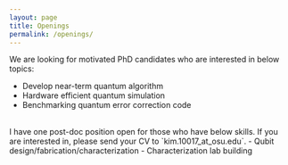 ```yaml
---
layout: page
title: Openings
permalink: /openings/
---
```

We are looking for motivated PhD candidates who are interested in below topics:
- Develop near-term quantum algorithm
- Hardware efficient quantum simulation
- Benchmarking quantum error correction code

<br>
I have one post-doc position open for those who have below skills. If you are interested in, please send your CV to `kim.10017_at_osu.edu`.
- Qubit design/fabrication/characterization
- Characterization lab building

